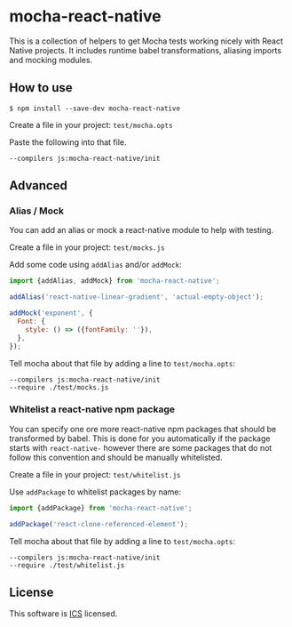 # mocha-react-native

This is a collection of helpers to get Mocha tests working nicely with React Native projects. It includes runtime babel transformations, aliasing imports and mocking modules.

## How to use

```
$ npm install --save-dev mocha-react-native
```

Create a file in your project: `test/mocha.opts`

Paste the following into that file.

```
--compilers js:mocha-react-native/init
```

## Advanced

### Alias / Mock

You can add an alias or mock a react-native module to help with testing.

Create a file in your project: `test/mocks.js`

Add some code using `addAlias` and/or `addMock`:
```js
import {addAlias, addMock} from 'mocha-react-native';

addAlias('react-native-linear-gradient', 'actual-empty-object');

addMock('exponent', {
  Font: {
    style: () => ({fontFamily: ''}),
  },
});
```

Tell mocha about that file by adding a line to `test/mocha.opts`:

```
--compilers js:mocha-react-native/init
--require ./test/mocks.js
```

### Whitelist a react-native npm package

You can specify one ore more react-native npm packages that should be transformed by babel. This is done for you automatically if the package starts with `react-native-` however there are some packages that do not follow this convention and should be manually whitelisted.

Create a file in your project: `test/whitelist.js`

Use `addPackage` to whitelist packages by name:
```js
import {addPackage} from 'mocha-react-native';

addPackage('react-clone-referenced-element');
```

Tell mocha about that file by adding a line to `test/mocha.opts`:

```
--compilers js:mocha-react-native/init
--require ./test/whitelist.js
```

## License
This software is [ICS](https://en.wikipedia.org/wiki/ISC_license) licensed.
